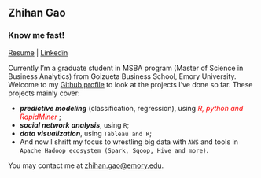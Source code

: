 ## Zhihan Gao

### Know me fast! 

[Resume](https://zihg.github.io/Gao-Zhihan%20(Kay).pdf)  |  [Linkedin](https://www.linkedin.com/in/zhihangao)

Currently I’m a graduate student in MSBA program (Master of Science in Business Analytics) from Goizueta Business School, Emory University. Welcome to my [Github profile](https://github.com/ZiHG) to look at the projects I’ve done so far. These projects mainly cover: 

+ ***predictive modeling*** (classification, regression), using <span style="color:red">*R, python and RapidMiner* </span>; 
+ ***social network analysis***, using `R`; 
+ ***data visualization***, using `Tableau and R`;
+ And now I shrift my focus to wrestling big data with `AWS` and tools in `Apache Hadoop ecosystem (Spark, Sqoop, Hive and more)`. 


You may contact me at zhihan.gao@emory.edu.






